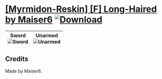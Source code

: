 # [\[Myrmidon-Reskin\] \[F\] Long-Haired by Maiser6](https://github.com/Klokinator/FE-Repo/tree/main/Battle%20Animations/Infantry%20-%20(Swd)%20Myrms%20and%20Swordmasters/%5BMyrmidon-Reskin%5D%20%5BF%5D%20Long-Haired%20by%20Maiser6) [![Download](https://img.shields.io/badge/Download--red?style=social&logo=github)](https://minhaskamal.github.io/DownGit/#/home?url=https://github.com/Klokinator/FE-Repo/tree/main/Battle%20Animations/Infantry%20-%20(Swd)%20Myrms%20and%20Swordmasters/%5BMyrmidon-Reskin%5D%20%5BF%5D%20Long-Haired%20by%20Maiser6)

| <b>Sword</b><br/><img alt="Sword" src="https://raw.githubusercontent.com/Klokinator/FE-Repo/main/Battle%20Animations/Infantry%20-%20(Swd)%20Myrms%20and%20Swordmasters/%5BMyrmidon-Reskin%5D%20%5BF%5D%20Long-Haired%20by%20Maiser6/1.%20Sword/Sword.gif"/> | <b>Unarmed</b><br/><img alt="Unarmed" src="https://raw.githubusercontent.com/Klokinator/FE-Repo/main/Battle%20Animations/Infantry%20-%20(Swd)%20Myrms%20and%20Swordmasters/%5BMyrmidon-Reskin%5D%20%5BF%5D%20Long-Haired%20by%20Maiser6/8.%20Unarmed/Unarmed.gif"/> |
| :---: | :---: |

## Credits

Made by Maiser6.

